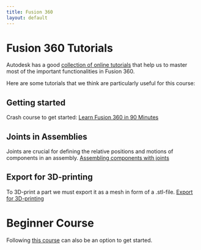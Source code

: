 ```yaml
---
title: Fusion 360
layout: default
---
```


# Fusion 360 Tutorials
Autodesk has a good [collection of online tutorials](https://www.autodesk.com/certification/learn/catalog/product/Fusion%20360) that help us to master most of the important functionalities in Fusion 360.

Here are some tutorials that we think are particularly useful for this course:

## Getting started
Crash course to get started: [Learn Fusion 360 in 90 Minutes](https://www.autodesk.com/certification/learn/course/learn-fusion-360-in-90-minutes)

## Joints in Assemblies
Joints are crucial for defining the relative positions and motions of components in an assembly. [Assembling components with joints](https://www.autodesk.com/certification/learn/module/assembling-components-with-joints)

## Export for 3D-printing
To 3D-print a part we must export it as a mesh in form of a .stl-file. [Export for 3D-printing](https://www.autodesk.com/certification/learn/module/exporting-for-3d-printing)



# Beginner Course
Following [this course](https://help.autodesk.com/view/fusion360/ENU/courses/) can also be an option to get started.